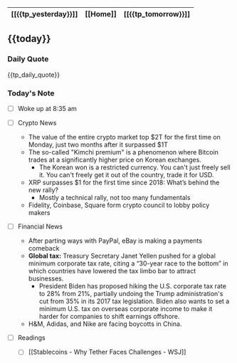 | [[{{tp_yesterday}}]] | [[Home]] | [[{{tp_tomorrow}}]] |
| :------------: | :------: | :------------: |

## {{today}}

### Daily Quote
{{tp_daily_quote}}

### Today's Note

- [ ] Woke up at 8:35 am
- [ ] Crypto News
	- The value of the entire crypto market top $2T for the first time on Monday, just two months after it surpassed $1T
	- The so-called "Kimchi premium" is a phenomenon where Bitcoin trades at a significantly higher price on Korean exchanges.
		- The Korean won is a restricted currency. You can't just freely sell it. You can't freely get it out of the country, trade it for USD.
	- XRP surpasses $1 for the first time since 2018: What’s behind the new rally? 
		- Mostly a technical rally, not too many fundamentals
	- Fidelity, Coinbase, Square form crypto council to lobby policy makers

- [ ] Financial News
	- After parting ways with PayPal, eBay is making a payments comeback
	- **Global tax:** Treasury Secretary Janet Yellen pushed for a global minimum corporate tax rate, citing a “30-year race to the bottom” in which countries have lowered the tax limbo bar to attract businesses.
		- President Biden has proposed hiking the U.S. corporate tax rate to 28% from 21%, partially undoing the Trump administration's cut from 35% in its 2017 tax legislation. Biden also wants to set a minimum U.S. tax on overseas corporate income to make it harder for companies to shift earnings offshore.
	- H&M, Adidas, and Nike are facing boycotts in China.
- [ ] Readings
	- [ ] [[Stablecoins - Why Tether Faces Challenges - WSJ]]